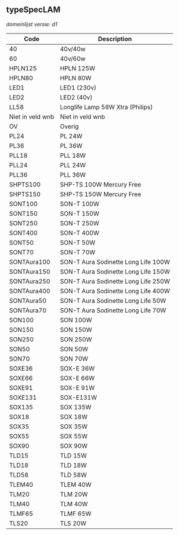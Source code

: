 ## typeSpecLAM

*domeinlijst versie: d1* 

 |Code |Description	|
|	---	|	---	|
| 40 | 40v/40w |
| 60 | 40v/60w |
| HPLN125 | HPLN 125W |
| HPLN80 | HPLN 80W |
| LED1 | LED1 (230v) |
| LED2 | LED2 (40v) |
| LL58 | Longlife Lamp 58W Xtra (Philips) |
| Niet in veld wnb | Niet in veld wnb |
| OV | Overig |
| PL24 | PL 24W |
| PL36 | PL 36W |
| PLL18 | PLL 18W |
| PLL24 | PLL 24W |
| PLL36 | PLL 36W |
| SHPTS100 | SHP-TS 100W Mercury Free |
| SHPTS150 | SHP-TS 150W Mercury Free |
| SONT100 | SON-T 100W |
| SONT150 | SON-T 150W |
| SONT250 | SON-T 250W |
| SONT400 | SON-T 400W |
| SONT50 | SON-T 50W |
| SONT70 | SON-T 70W |
| SONTAura100 | SON-T Aura Sodinette Long Life 100W |
| SONTAura150 | SON-T Aura Sodinette Long Life 150W |
| SONTAura250 | SON-T Aura Sodinette Long Life 250W |
| SONTAura400 | SON-T Aura Sodinette Long Life 400W |
| SONTAura50 | SON-T Aura Sodinette Long Life 50W |
| SONTAura70 | SON-T Aura Sodinette Long Life 70W |
| SON100 | SON 100W |
| SON150 | SON 150W |
| SON250 | SON 250W |
| SON50 | SON 50W |
| SON70 | SON 70W |
| SOXE36 | SOX-E 36W |
| SOXE66 | SOX-E 66W |
| SOXE91 | SOX-E 91W |
| SOXE131 | SOX-E131W |
| SOX135 | SOX 135W |
| SOX18 | SOX 18W |
| SOX35 | SOX 35W |
| SOX55 | SOX 55W |
| SOX90 | SOX 90W |
| TLD15 | TLD 15W |
| TLD18 | TLD 18W |
| TLD58 | TLD 58W |
| TLEM40 | TLEM 40W |
| TLM20 | TLM 20W |
| TLM40 | TLM 40W |
| TLMF65 | TLMF 65W |
| TLS20 | TLS 20W |
